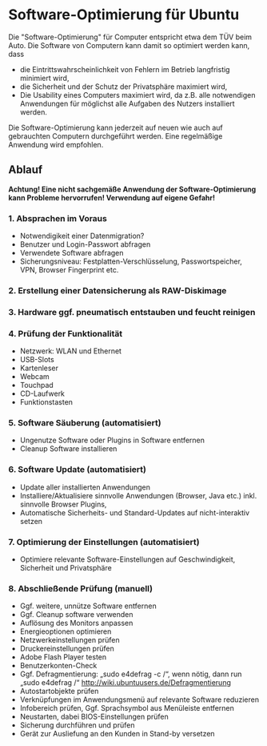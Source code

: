 # Software-Optimierung für Ubuntu

Die "Software-Optimierung" für Computer entspricht etwa dem TÜV beim Auto. Die Software von Computern kann damit so optimiert werden kann, dass

  - die Eintrittswahrscheinlichkeit von Fehlern im Betrieb langfristig minimiert wird,
  - die Sicherheit und der Schutz der Privatsphäre maximiert wird,
  - Die Usability eines Computers maximiert wird, da z.B. alle notwendigen Anwendungen für möglichst alle Aufgaben des Nutzers installiert werden.

Die Software-Optimierung kann jederzeit auf neuen wie auch auf gebrauchten Computern durchgeführt werden. Eine regelmäßige Anwendung wird empfohlen.


## Ablauf

**Achtung! Eine nicht sachgemäße Anwendung der Software-Optimierung kann Probleme hervorrufen! Verwendung auf eigene Gefahr!**


### 1. Absprachen im Voraus

- Notwendigikeit einer Datenmigration?
- Benutzer und Login-Passwort abfragen
- Verwendete Software abfragen
- Sicherungsniveau: Festplatten-Verschlüsselung, Passwortspeicher, VPN, Browser Fingerprint etc.


### 2. Erstellung einer Datensicherung als RAW-Diskimage


### 3. Hardware ggf. pneumatisch entstauben und feucht reinigen


### 4. Prüfung der Funktionalität

- Netzwerk: WLAN und Ethernet
- USB-Slots
- Kartenleser
- Webcam
- Touchpad
- CD-Laufwerk
- Funktionstasten


### 5. Software Säuberung (automatisiert)

- Ungenutze Software oder Plugins in Software entfernen
- Cleanup Software installieren


### 6. Software Update (automatisiert)

- Update aller installierten Anwendungen
- Installiere/Aktualisiere sinnvolle Anwendungen (Browser, Java etc.) inkl. sinnvolle Browser Plugins,
- Automatische Sicherheits- und Standard-Updates auf nicht-interaktiv setzen


### 7. Optimierung der Einstellungen (automatisiert)

- Optimiere relevante Software-Einstellungen auf Geschwindigkeit, Sicherheit und Privatsphäre


### 8. Abschließende Prüfung (manuell)

- Ggf. weitere, unnütze Software entfernen
- Ggf. Cleanup software verwenden
- Auflösung des Monitors anpassen
- Energieoptionen optimieren
- Netzwerkeinstellungen prüfen
- Druckereinstellungen prüfen
- Adobe Flash Player testen
- Benutzerkonten-Check
- Ggf. Defragmentierung: „sudo e4defrag -c /“, wenn nötig, dann run „sudo e4defrag /“ http://wiki.ubuntuusers.de/Defragmentierung
- Autostartobjekte prüfen
- Verknüpfungen im Anwendungsmenü auf relevante Software reduzieren
- Infobereich prüfen, Ggf. Sprachsymbol aus Menüleiste entfernen
- Neustarten, dabei BIOS-Einstellungen prüfen
- Sicherung durchführen und prüfen
- Gerät zur Ausliefung an den Kunden in Stand-by versetzen
